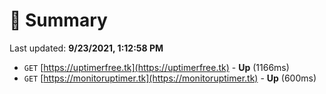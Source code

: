 # 📖 Summary
Last updated: **9/23/2021, 1:12:58 PM**

- `GET` [https://uptimerfree.tk](https://uptimerfree.tk) - **Up** (1166ms)
- `GET` [https://monitoruptimer.tk](https://monitoruptimer.tk) - **Up** (600ms)
